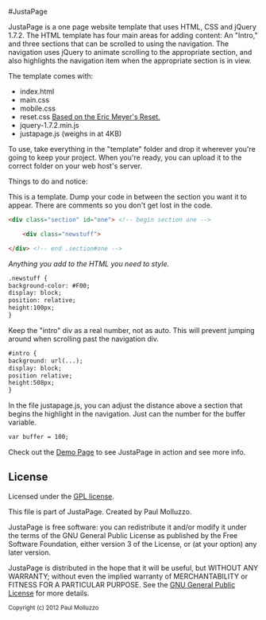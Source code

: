 #JustaPage

JustaPage is a one page website template that uses HTML, CSS and jQuery 1.7.2. The HTML template has four main areas for adding content: An "Intro," and three sections that can be scrolled to using the navigation. The navigation uses jQuery to animate scrolling to the appropriate section, and also highlights the navigation item when the appropriate section is in view.

The template comes with:
* index.html
* main.css
* mobile.css
* reset.css [Based on the Eric Meyer's Reset.](http://meyerweb.com/eric/tools/css/reset/index.html)
* jquery-1.7.2.min.js
* justapage.js &#40;weighs in at 4KB&#41;
	
To use, take everything in the "template" folder and drop it wherever you're going to keep your project. When you're ready, you can upload it to the correct folder on your web host's server.

Things to do and notice:

This is a template. Dump your code in between the section you want it to appear. There are comments so you don't get lost in the code.

```html
<div class="section" id="one"> <!-- begin section one -->

	<div class="newstuff">

</div> <!-- end .section#one -->
```

*Anything you add to the HTML you need to style.*

```html
.newstuff {
background-color: #F00;
display: block;
position: relative;
height:100px;
}
```

Keep the "intro" div as a real number, not as auto. This will prevent jumping around when scrolling past the navigation div.

```html
#intro {
background: url(...);
display: block;
position relative;
height:508px;
}
```
In the file justapage.js, you can adjust the distance above a section that begins the highlight in the navigation. Just can the number for the buffer variable.

```html
var buffer = 100;
```

Check out the [Demo Page](http://paulmolluzzo.github.com/JustaPage/demo) to see JustaPage in action and see more info.

## License

Licensed under the [GPL license](http://www.gnu.org/licenses/gpl-3.0.html).

This file is part of JustaPage. Created by Paul Molluzzo.

JustaPage is free software: you can redistribute it and/or modify
it under the terms of the GNU General Public License as published by
the Free Software Foundation, either version 3 of the License, or
(at your option) any later version.

JustaPage is distributed in the hope that it will be useful,
but WITHOUT ANY WARRANTY; without even the implied warranty of
MERCHANTABILITY or FITNESS FOR A PARTICULAR PURPOSE.  See the
[GNU General Public License](http://www.gnu.org/licenses/gpl-3.0.html) for more details.

<small>
Copyright (c) 2012 Paul Molluzzo
</small>